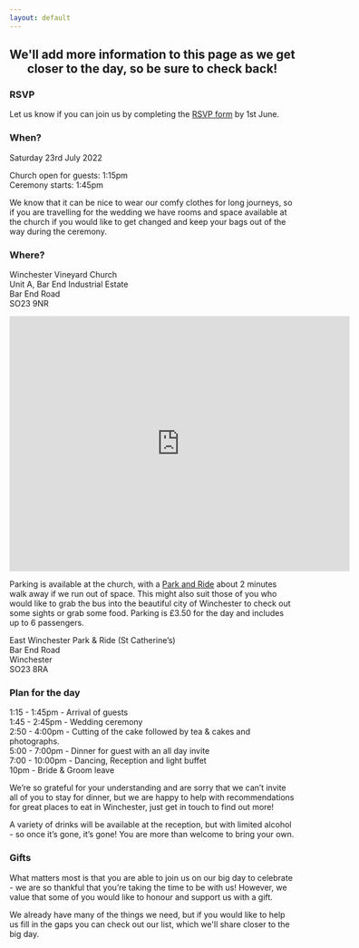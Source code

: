 ```yaml
---
layout: default
---
```


<h2><center>We'll add more information to this page as we get closer to the day, so be sure to check back!</center></h2>

### RSVP

Let us know if you can join us by completing the [RSVP form](https://forms.gle/rfBhsu5ASifqZfRj7) by 1st June.
### When?

Saturday 23rd July 2022

Church open for guests: 1:15pm  
Ceremony starts: 1:45pm  

We know that it can be nice to wear our comfy clothes for long journeys, so if you are travelling for the wedding we have rooms and space available at the church if you would like to get changed and keep your bags out of the way during the ceremony. 

### Where?

Winchester Vineyard Church  
Unit A, Bar End Industrial Estate  
Bar End Road  
SO23 9NR

<iframe src="https://www.google.com/maps/embed?pb=!1m18!1m12!1m3!1d2508.01409816567!2d-1.3088181840792361!3d51.05282747956298!2m3!1f0!2f0!3f0!3m2!1i1024!2i768!4f13.1!3m3!1m2!1s0x48741279301ad1dd%3A0xbf5c56d3959f4861!2sWinchester%20Vineyard!5e0!3m2!1sen!2suk!4v1647444534639!5m2!1sen!2suk" width="600" height="450" style="border:0;" allowfullscreen="" loading="lazy"></iframe>

Parking is available at the church, with a [Park and Ride](https://www.winchester.gov.uk/parking/parkandride/parking-and-charges) about 2 minutes walk away if we run out of space. This might also suit those of you who would like to grab the bus into the beautiful city of Winchester to check out some sights or grab some food. Parking is £3.50 for the day and includes up to 6 passengers. 

East Winchester Park & Ride (St Catherine’s)  
Bar End Road  
Winchester  
SO23 8RA  

### Plan for the day

1:15 - 1:45pm - Arrival of guests  
1:45 - 2:45pm - Wedding ceremony  
2:50 - 4:00pm - Cutting of the cake followed by tea & cakes and photographs.  
5:00 - 7:00pm - Dinner for guest with an all day invite  
7:00 - 10:00pm - Dancing, Reception and light buffet  
10pm - Bride & Groom leave  

We’re so grateful for your understanding and are sorry that we can’t invite all of you to stay for dinner, but we are happy to help with recommendations for great places to eat in Winchester, just get in touch to find out more!

A variety of drinks will be available at the reception, but with limited alcohol - so once it’s gone, it’s gone! You are more than welcome to bring your own.

### Gifts

What matters most is that you are able to join us on our big day to celebrate - we are so thankful that you’re taking the time to be with us! However, we value that some of you would like to honour and support us with a gift.

We already have many of the things we need, but if you would like to help us fill in the gaps you can check out our list, which we'll share closer to the big day.

<!-- #### Hotels

Premier Inn, Travel lodge etc -->
